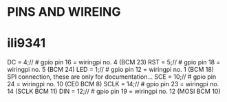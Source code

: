 PINS AND WIREING
================


ili9341
=======
 DC   = 4;// # gpio pin 16 = wiringpi no. 4 (BCM 23)
 RST  = 5;// # gpio pin 18 = wiringpi no. 5 (BCM 24)
 LED  = 1;// # gpio pin 12 = wiringpi no. 1 (BCM 18)
SPI connection, these are only for documentation...
 SCE  = 10;// # gpio pin 24 = wiringpi no. 10 (CE0 BCM 8) 
 SCLK = 14;// # gpio pin 23 = wiringpi no. 14 (SCLK BCM 11)
 DIN  = 12;// # gpio pin 19 = wiringpi no. 12 (MOSI BCM 10)
